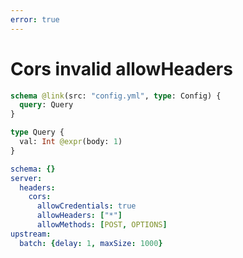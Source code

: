 ```yaml
---
error: true
---
```


# Cors invalid allowHeaders

```graphql @config
schema @link(src: "config.yml", type: Config) {
  query: Query
}

type Query {
  val: Int @expr(body: 1)
}
```

```yml @file:config.yml
schema: {}
server:
  headers:
    cors:
      allowCredentials: true
      allowHeaders: ["*"]
      allowMethods: [POST, OPTIONS]
upstream:
  batch: {delay: 1, maxSize: 1000}
```
